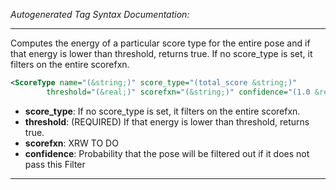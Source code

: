 <!-- THIS IS AN AUTOGENERATED FILE: Don't edit it directly, instead change the schema definition in the code itself. -->

_Autogenerated Tag Syntax Documentation:_

---
Computes the energy of a particular score type for the entire pose and if that energy is lower than threshold, returns true. If no score_type is set, it filters on the entire scorefxn.

```xml
<ScoreType name="(&string;)" score_type="(total_score &string;)"
        threshold="(&real;)" scorefxn="(&string;)" confidence="(1.0 &real;)" />
```

-   **score_type**: If no score_type is set, it filters on the entire scorefxn.
-   **threshold**: (REQUIRED) If that energy is lower than threshold, returns true.
-   **scorefxn**: XRW TO DO
-   **confidence**: Probability that the pose will be filtered out if it does not pass this Filter

---
